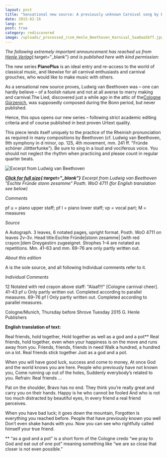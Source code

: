 ```yaml
---
layout: post
title: "Sensational new source: A previously unknown Carnival song by Beethoven!"
date: 2015-02-16
lang: en
post: true
category: rediscovered
image: /uploads/_processed_/csm_Henle_Beethoven_Karnival_5aa0aa5bff.jpg
---
```



_The following extremely important announcement has reached us from_ [_Henle Verlag_](http://www.henle.de/blog/en/2015/02/12/2582/){:target="_blank"} _and is published here with kind permission:_



The new series **PianoPlus** is an ideal entry and re-access to the world of classical music, and likewise for all carnival enthusiasts and carnival grouches, who would like to make music with others.

As a sensational new source proves, Ludwig van Beethoven was – one can hardly believe – of a foolish nature and not at all averse to merry making and carnival.The Lied, discovered just a while ago in the attic of the[Cologne Gürzenich](http://www.koelnkongress.de/wEnglisch/locations/guerzenich/historie.php), was supposedly composed during the Bonn period, but never published.

Hence, this opus opens our new series – following strict academic editing criteria and of course published in best proven Urtext quality.

This piece lends itself uniquely to the practice of the Rheinish pronunciation as required in many compositions by Beethoven (cf. Ludwig van Beethoven, 9th symphony in d minor, op. 125, 4th movement, mm. 241 ff. "Fründe schöner Jöttterfunke"). Be sure to sing in a loud and vociferous voice. You should not neglect the rhythm when practicing and please count in regular quarter beats.

![Excerpt from Ludwig van Beethoven](http://www.henle.de/blog/en/files/2015/02/Posth.-WoO-4711.jpg)

_**[Click for full size](http://www.henle.de/blog/en/files/2015/02/Posth.-WoO-4711.jpg){:target="_blank"}**
Excerpt from Ludwig van Beethoven "Eschte Fründe stonn zesamme" Posth. WoO 4711 (for English translation see below)_



_Comments_

pf u = piano upper staff; pf l = piano lower staff; vp = vocal part; M = measures

_Source_

A Autograph. 3 leaves, 6 notated pages, upright format. Posth. WoO 4711 on leaves 2v–3v. Head title:Eschte Fründe|stonn zesamme| [with red crayon:]dem Dreygestirn zugeeignet. Strophes 1–4 are notated as repetitions. Mm. 41–63 and mm. 69–76 are only partly written out.

_About this edition_

A is the sole source, and all following Individual comments refer to it.

_Individual Comments_

12  Notated with red crayon above staff: "Alaaf!!!" [Cologne carnival cheer].
41–43 pf u Only partly written out. Completed according to parallel measures.
69–76 pf l Only partly written out. Completed according to parallel measures.

Cologne/Munich, Thursday before Shrove Tuesday 2015
G. Henle Publishers


**English translation of text:**

Real friends, hold together,
Hold together as well as a god and a pot\*\*
Real friends, hold together, even when your happiness is on the move and runs away from you.
Friends, friends, friends in need
Walk a hundred, a hundred on a lot.
Real friends stick together
Just as a god and a pot.

When you will have good luck, success and come to money,
At once God and the world knows you are here.
People who previously have not known you,
Come running up out of the holes,
Suddenly everybody’s related to you.
Refrain:
Real friends …

Pat on the shoulder, Bravo has no end.
They think you’re really great and carry you on their hands.
Happy is he who cannot be fooled
And who is not too much distracted by beautiful eyes,
In every friend a real friend perceives.

When you have bad luck; it goes down the mountain,
Forgotten is everything you reached before.
People that have previously known you well
Don’t even shake hands with you.
Now you can see who rightfully called himself your true friend.

\*\* “as a god and a pot” is a short form of the Cologne credo “we pray to God and eat out of one pot” meaning something like “we are so close that closer is not even possible.”

<script type="text/javascript">var switchTo5x=true;</script><script type="text/javascript" src="http://w.sharethis.com/button/buttons.js"></script><script type="text/javascript">stLight.options({publisher: "9b601438-1ce1-49d8-bfd7-9cff5df54c17", doNotHash: false, doNotCopy: false, hashAddressBar: false});</script>